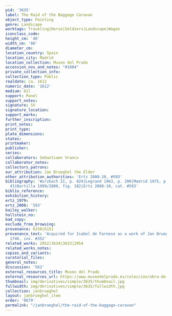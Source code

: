 ```yaml
---
pid: '3635'
label: The Raid of the Baggage Caravan
object_type: Painting
genre: Landscape
worktags: Traveling|Horse|Soldiers|Landscape|Wagon
iconclass_code:
height_cm: '48'
width_cm: '86'
diameter_cm:
location_country: Spain
location_city: Madrid
location_collection: Museo del Prado
accession_nos_and_notes: "#1884"
private_collection_info:
collection_type: Public
realdate: ca. 1612
numeric_date: '1612'
medium: Oil
support: Panel
support_notes:
signature: SV
signature_location:
support_marks:
further_inscription:
print_notes:
print_type:
plate_dimensions:
states:
printmaker:
publisher:
series:
collaborators: Sebastiaen Vrancx
collaborator_notes:
collectors_patrons:
our_attribution: Jan Brueghel the Elder
other_attribution_authorities: 'Ertz 2008-10, #593'
bibliography: 'Wurzbach II, p. 824|Legrand 1963, p. 200|Madrid 1975, p. 441, fig.
  43|Bartilla 1999/2000, fig. 182|Ertz 2008-10, cat. #593'
biblio_reference:
exhibition_history:
ertz_1979:
ertz_2008: '593'
bailey_walker:
hollstein_no:
bad_copy:
exclude_from_browsing:
provenance: 6150|6151
provenance_text: 'Acquired for Isabel de Farnese as a work of Jan Brueghel|La Granja
  1746, inv. #352'
related_works: 2952|3634|3633|2954
related_works_notes:
copies_and_variants:
curatorial_files:
general_notes:
discussion: '562'
external_resources_title: Museo del Prado
external_resources_url: https://www.museodelprado.es/coleccion/obra-de-arte/sorpresa-de-un-convoy/fd6cd5db-979f-4fa7-804c-e602b9e0ac29
thumbnail: img/derivatives/simple/3635/thumbnail.jpg
fullwidth: img/derivatives/simple/3635/fullwidth.jpg
collection: janbrueghel
layout: janbrueghel_item
order: '0679'
permalink: "/janbrueghel/the-raid-of-the-baggage-caravan"
---
```

